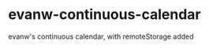 evanw-continuous-calendar
=========================

evanw's continuous calendar, with remoteStorage added